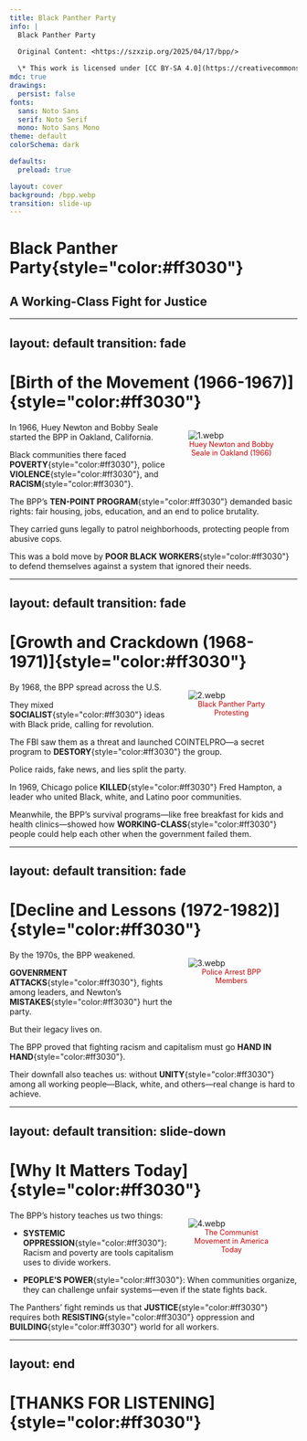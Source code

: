 ```yaml
---
title: Black Panther Party
info: |
  Black Panther Party

  Original Content: <https://szxzip.org/2025/04/17/bpp/>
  
  \* This work is licensed under [CC BY-SA 4.0](https://creativecommons.org/licenses/by-sa/4.0/).
mdc: true
drawings:
  persist: false
fonts:
  sans: Noto Sans
  serif: Noto Serif
  mono: Noto Sans Mono
theme: default
colorSchema: dark

defaults:
  preload: true

layout: cover
background: /bpp.webp
transition: slide-up
---
```


# **Black Panther Party**{style="color:#ff3030"}

## A Working-Class Fight for Justice

---
layout: default
transition: fade
---

# [Birth of the Movement (1966-1967)]{style="color:#ff3030"}

<figure style="float: right; width: 30%; margin-left: 5%; margin-bottom: 5%;">
  <img src="/1.webp" alt="1.webp" style="border-radius: 0px;">
  <figcaption style="text-align: center; font-size: 0.9em; color: #cb0000;">Huey Newton and Bobby Seale in Oakland (1966)</figcaption>
</figure>

In 1966, Huey Newton and Bobby Seale started the BPP in Oakland, California. 

Black communities there faced **POVERTY**{style="color:#ff3030"}, police **VIOLENCE**{style="color:#ff3030"}, and **RACISM**{style="color:#ff3030"}. 

The BPP’s **TEN-POINT PROGRAM**{style="color:#ff3030"} demanded basic rights: fair housing, jobs, education, and an end to police brutality. 

They carried guns legally to patrol neighborhoods, protecting people from abusive cops. 

This was a bold move by **POOR BLACK WORKERS**{style="color:#ff3030"} to defend themselves against a system that ignored their needs.

---
layout: default
transition: fade
---

# [Growth and Crackdown (1968-1971)]{style="color:#ff3030"}

<figure style="float: right; width: 30%; margin-left: 5%; margin-bottom: 5%;">
  <img src="/2.webp" alt="2.webp" style="border-radius: 0px;">
  <figcaption style="text-align: center; font-size: 0.9em; color: #cb0000;">Black Panther Party Protesting</figcaption>
</figure>

By 1968, the BPP spread across the U.S. 

They mixed **SOCIALIST**{style="color:#ff3030"} ideas with Black pride, calling for revolution.

The FBI saw them as a threat and launched COINTELPRO—a secret program to **DESTORY**{style="color:#ff3030"} the group. 

Police raids, fake news, and lies split the party. 

In 1969, Chicago police **KILLED**{style="color:#ff3030"} Fred Hampton, a leader who united Black, white, and Latino poor communities. 

Meanwhile, the BPP’s survival programs—like free breakfast for kids and health clinics—showed how **WORKING-CLASS**{style="color:#ff3030"} people could help each other when the government failed them.

---
layout: default
transition: fade
---

# [Decline and Lessons (1972-1982)]{style="color:#ff3030"}

<figure style="float: right; width: 30%; margin-left: 5%; margin-bottom: 5%;">
  <img src="/3.webp" alt="3.webp" style="border-radius: 0px;">
  <figcaption style="text-align: center; font-size: 0.9em; color: #cb0000;">Police Arrest BPP Members</figcaption>
</figure>

By the 1970s, the BPP weakened. 

**GOVENRMENT ATTACKS**{style="color:#ff3030"}, fights among leaders, and Newton’s **MISTAKES**{style="color:#ff3030"} hurt the party. 

But their legacy lives on. 

The BPP proved that fighting racism and capitalism must go **HAND IN HAND**{style="color:#ff3030"}. 

Their downfall also teaches us: without **UNITY**{style="color:#ff3030"} among all working people—Black, white, and others—real change is hard to achieve.

---
layout: default
transition: slide-down
---

# [Why It Matters Today]{style="color:#ff3030"}

<figure style="float: right; width: 30%; margin-left: 5%; margin-bottom: 5%;">
  <img src="/4.webp" alt="4.webp" style="border-radius: 0px;">
  <figcaption style="text-align: center; font-size: 0.9em; color: #cb0000;">The Communist Movement in America Today</figcaption>
</figure>

The BPP’s history teaches us two things:

- **SYSTEMIC OPPRESSION**{style="color:#ff3030"}: Racism and poverty are tools capitalism uses to divide workers.

- **PEOPLE’S POWER**{style="color:#ff3030"}: When communities organize, they can challenge unfair systems—even if the state fights back.

The Panthers’ fight reminds us that **JUSTICE**{style="color:#ff3030"} requires both **RESISTING**{style="color:#ff3030"} oppression and **BUILDING**{style="color:#ff3030"} world for all workers.

---
layout: end
---

# [THANKS FOR LISTENING]{style="color:#ff3030"}
